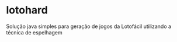 # lotohard
Solução java simples para geração de jogos da Lotofácil utilizando a técnica de espelhagem
